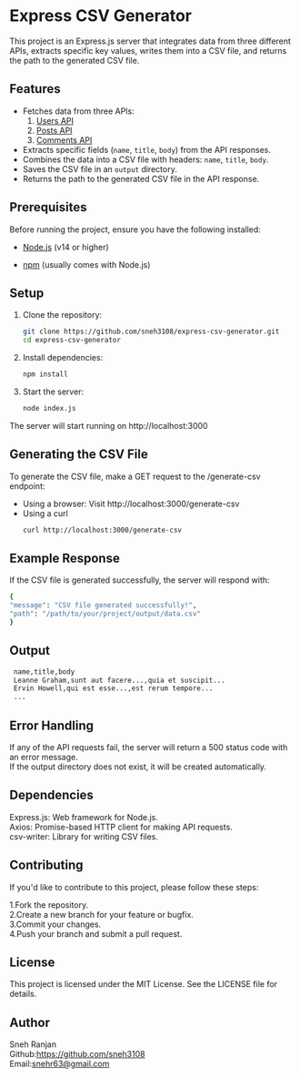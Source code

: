 # Express CSV Generator

This project is an Express.js server that integrates data from three different APIs, extracts specific key values, writes them into a CSV file, and returns the path to the generated CSV file.

## Features

- Fetches data from three APIs:
  1. [Users API](https://jsonplaceholder.typicode.com/users)
  2. [Posts API](https://jsonplaceholder.typicode.com/posts)
  3. [Comments API](https://jsonplaceholder.typicode.com/comments)
- Extracts specific fields (`name`, `title`, `body`) from the API responses.
- Combines the data into a CSV file with headers: `name`, `title`, `body`.
- Saves the CSV file in an `output` directory.
- Returns the path to the generated CSV file in the API response.

## Prerequisites

Before running the project, ensure you have the following installed:

- [Node.js](https://nodejs.org/) (v14 or higher)
  
- [npm](https://www.npmjs.com/) (usually comes with Node.js)

## Setup

1. Clone the repository:
   ```bash
   git clone https://github.com/sneh3108/express-csv-generator.git
   cd express-csv-generator

2. Install dependencies:
   ```bash
   npm install

3. Start the server:
   ```bash
   node index.js
   

The server will start running on http://localhost:3000



## Generating the CSV File

To generate the CSV file, make a GET request to the /generate-csv endpoint:

- Using a browser: Visit http://localhost:3000/generate-csv
- Using a curl
  ```bash
  curl http://localhost:3000/generate-csv
  ```
## Example Response

If the CSV file is generated successfully, the server will respond with:
  ```bash
{
  "message": "CSV file generated successfully!",
  "path": "/path/to/your/project/output/data.csv"
}

```
 

## Output

```bash
 name,title,body
 Leanne Graham,sunt aut facere...,quia et suscipit...
 Ervin Howell,qui est esse...,est rerum tempore...
 ...

```
  

## Error Handling

If any of the API requests fail, the server will return a 500 status code with an error message.  
If the output directory does not exist, it will be created automatically.

## Dependencies

Express.js: Web framework for Node.js.  
Axios: Promise-based HTTP client for making API requests.  
csv-writer: Library for writing CSV files.  

## Contributing
If you'd like to contribute to this project, please follow these steps:

 1.Fork the repository.  
 2.Create a new branch for your feature or bugfix.  
 3.Commit your changes.  
 4.Push your branch and submit a pull request.  


## License
This project is licensed under the MIT License. See the LICENSE file for details.

## Author
Sneh Ranjan  
Github:https://github.com/sneh3108  
Email:snehr63@gmail.com  
